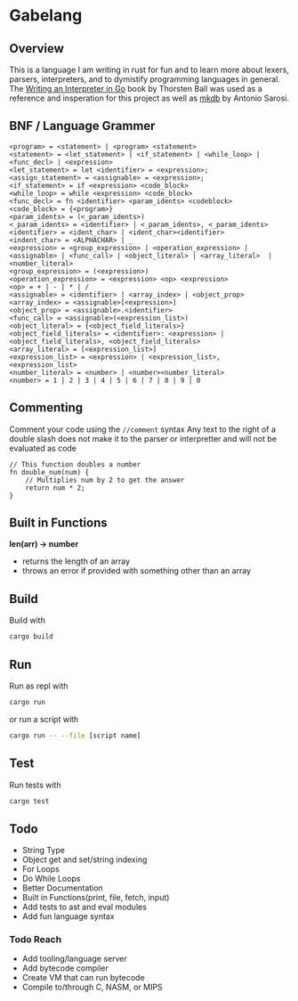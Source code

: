 # Gabelang

## Overview

This is a language I am writing in rust for fun and to learn more about lexers, parsers, interpreters, and to dymistify programming languages in general.
The [Writing an Interpreter in Go](interpreterbook.com) book by Thorsten Ball was used as a reference and insperation for this project as well as [mkdb](github.com/antoniosarosi/mkdb) by Antonio Sarosi.

## BNF / Language Grammer

```bnf
<program> = <statement> | <program> <statement>
<statement> = <let_statement> | <if_statement> | <while_loop> | <func_decl> | <expression>
<let_statement> = let <identifier> = <expression>;
<assign_statement> = <assignable> = <expression>;
<if_statement> = if <expression> <code_block>
<while_loop> = while <expression> <code_block>
<func_decl> = fn <identifier> <param_idents> <codeblock>
<code_block> = {<program>}
<param_idents> = (<_param_idents>)
<_param_idents> = <identifier> | <_param_idents>, <_param_idents>
<identifier> = <ident_char> | <ident_char><identifier>
<indent_char> = <ALPHACHAR> | _
<expression> = <group_expression> | <operation_expression> | <assignable> | <func_call> | <object_literal> | <array_literal>  | <number_literal>
<group_expression> = (<expression>)
<operation_expression> = <expression> <op> <expression>
<op> = + | - | * | /
<assignable> = <identifier> | <array_index> | <object_prop>
<array_index> = <assignable>[<expression>]
<object_prop> = <assignable>.<identifier>
<func_call> = <assignable>(<expression_list>)
<object_literal> = {<object_field_literals>}
<object_field_literals> = <identifier>: <expression> | <object_field_literals>, <object_field_literals>
<array_literal> = [<expression_list>]
<expression_list> = <expression> | <expression_list>, <expression_list>
<number_literal> = <number> | <number><number_literal>
<number> = 1 | 2 | 3 | 4 | 5 | 6 | 7 | 8 | 9 | 0
```

## Commenting

Comment your code using the `//comment` syntax
Any text to the right of a double slash does not make it to the parser or interpretter and will not be evaluated as code

```
// This function doubles a number
fn double_num(num) {
    // Multiplies num by 2 to get the answer
    return num * 2;
}
```

## Built in Functions

**len(arr) -> number**

- returns the length of an array
- throws an error if provided with something other than an array

## Build

Build with
```sh
cargo build
```

## Run

Run as repl with
```sh
cargo run
```
or run a script with
```sh
cargo run -- --file [script name]
```

## Test

Run tests with
```sh
cargo test
```

## Todo

- String Type
- Object get and set/string indexing
- For Loops
- Do While Loops
- Better Documentation
- Built in Functions(print, file, fetch, input)
- Add tests to ast and eval modules
- Add fun language syntax

### Todo Reach

- Add tooling/language server
- Add bytecode compiler
- Create VM that can run bytecode
- Compile to/through C, NASM, or MIPS
